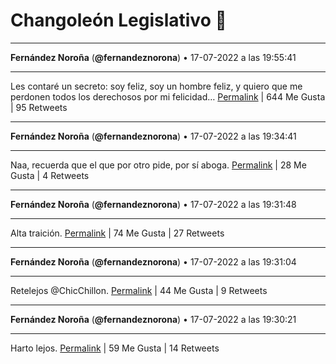 # Changoleón Legislativo 🙈
*****
**Fernández Noroña** (**@fernandeznorona**) • 17-07-2022 a las 19:55:41
*****
Les contaré un secreto: soy feliz, soy un hombre feliz, y quiero que me perdonen todos los derechosos por mi felicidad…
[Permalink](https://twitter.com/fernandeznorona/status/1548879151125262336) | 644 Me Gusta | 95 Retweets
*****
**Fernández Noroña** (**@fernandeznorona**) • 17-07-2022 a las 19:34:41
*****
Naa, recuerda que el que por otro pide, por sí aboga.
[Permalink](https://twitter.com/fernandeznorona/status/1548873869703819264) | 28 Me Gusta | 4 Retweets
*****
**Fernández Noroña** (**@fernandeznorona**) • 17-07-2022 a las 19:31:48
*****
Alta traición.
[Permalink](https://twitter.com/fernandeznorona/status/1548873142860488705) | 74 Me Gusta | 27 Retweets
*****
**Fernández Noroña** (**@fernandeznorona**) • 17-07-2022 a las 19:31:04
*****
Retelejos @ChicChillon.
[Permalink](https://twitter.com/fernandeznorona/status/1548872957673578496) | 44 Me Gusta | 9 Retweets
*****
**Fernández Noroña** (**@fernandeznorona**) • 17-07-2022 a las 19:30:21
*****
Harto lejos.
[Permalink](https://twitter.com/fernandeznorona/status/1548872775980417025) | 59 Me Gusta | 14 Retweets